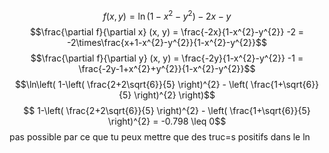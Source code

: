 $$f(x, y) = \ln(1-x^{2}-y^{2}) -2x-y$$
$$\frac{\partial f}{\partial x} (x, y) = \frac{-2x}{1-x^{2}-y^{2}} -2 = -2\times\frac{x+1-x^{2}-y^{2}}{1-x^{2}-y^{2}}$$
$$\frac{\partial f}{\partial y} (x, y) = \frac{-2y}{1-x^{2}-y^{2}} -1 = \frac{-2y-1+x^{2}+y^{2}}{1-x^{2}-y^{2}}$$
$$\ln\left( 1-\left( \frac{2+2\sqrt{6}}{5} \right)^{2} - \left( \frac{1+\sqrt{6}}{5} \right)^{2} \right)$$
$$ 1-\left( \frac{2+2\sqrt{6}}{5} \right)^{2} - \left( \frac{1+\sqrt{6}}{5} \right)^{2} = -0.798 \leq 0$$
pas possible par ce que tu peux mettre que des truc=s positifs dans le $\ln$ 